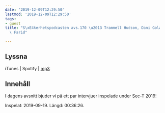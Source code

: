 ```yaml
---
date: '2019-12-09T12:29:50'
lastmod: '2019-12-09T12:29:50'
tags:
- guest
title: "S\xE4kerhetspodcasten avs.170 \u2013 Trammell Hudson, Dani Goland & Mohsan\
  \ Farid"

---
```

## Lyssna

iTunes \| Spotify \| [mp3](http://traffic.libsyn.com/sakerhetspodcasten/SEC-T_2019_Trammell_Hudson_Dani_Goland__Mohsan_Farid.mp3)

## Innehåll

I dagens avsnitt bjuder vi på ett par intervjuer inspelade under Sec-T 2019!

Inspelat: 2019-09-19. Längd: 00:36:26.

